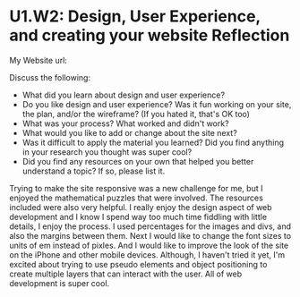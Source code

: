 # U1.W2: Design, User Experience, and creating your website Reflection

My Website url: <!-- Website URL here (remove comment) -->

Discuss the following:
* What did you learn about design and user experience? 
* Do you like design and user experience? Was it fun working on your site, the plan, and/or the wireframe? (If you hated it, that's OK too)
* What was your process? What worked and didn't work?
* What would you like to add or change about the site next?
* Was it difficult to apply the material you learned? Did you find anything in your research you thought was super cool?
* Did you find any resources on your own that helped you better understand a topic? If so, please list it.


Trying to make the site responsive was a new challenge for me, but I enjoyed the mathematical puzzles that were involved.  The resources included were also very helpful.  I really enjoy the design aspect of web development and I know I spend way too much time fiddling with little details, I enjoy the process.  I used percentages for the images and divs, and also the margins between them.  Next I would like to change the font sizes to units of em instead of pixles.  And I would like to improve the look of the site on the iPhone and other mobile devices.  Although, I haven't tried it yet, I'm excited about trying to use pseudo elements and object positioning to create multiple layers that can interact with the user.  All of web development is super cool.  
